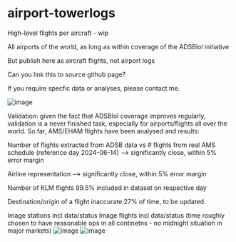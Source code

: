 # airport-towerlogs
High-level flights per aircraft - wip

All airports of the world, as long as within coverage of the ADSBlol initiative

But publish here as aircraft flights, not airport logs

Can you link this to source github page?

If you require specfic data or analyses, please contact me.

![image](https://github.com/user-attachments/assets/daa94716-cab0-4d94-beed-233c0b44c4a6)

Validation: given the fact that ADSBlol coverage improves regularly, validation is a never finished task, especially for airports/flights all over the world.
So far, AMS/EHAM flights have been analysed and results:

Number of flights extracted from ADSB data vs # flights from real AMS schedule (reference day 2024-06-14) --> significantly close, within 5% error margin

Airline representation --> significantly close, within 5% error margin

Number of KLM flights 99.5% included in dataset on respective day

Destination/origin of a flight inaccurate 27% of time, to be updated.


Image stations incl data/status
Image flights incl data/status (time roughly chosen to have reasonable ops in all continetns - no midnight situation in major markets)
![image](https://github.com/user-attachments/assets/92117619-ecc2-48f3-bc73-07407cca4445)
![image](https://github.com/user-attachments/assets/b96a126c-00aa-4076-9882-f5a84669eb13)
